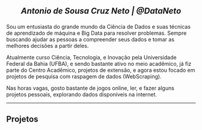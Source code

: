 ## <p align="center">*Antonio de Sousa Cruz Neto | @DataNeto* </p>

  Sou um entusiasta do grande mundo da Ciência de Dados e suas técnicas de aprendizado de máquina e Big Data para resolver problemas. Sempre buscando ajudar as pessoas a compreender seus dados e tomar as melhores decisões a partir deles.

Atualmente curso Ciência, Tecnologia, e Inovação pela Universidade Federal da Bahia (UFBA), e sendo bastante ativo no meio acadêmico, já fiz parte do Centro Acadêmico, projetos de extensão, e agora estou focado em projetos de pesquisa com raspagem de dados (WebScraping).

Nas horas vagas, gosto bastante de jogos online, ler, e fazer alguns projetos pessoais, explorando dados disponíveis na internet.

---
## Projetos
